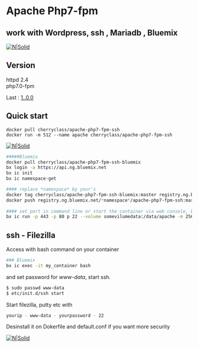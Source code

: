 # Apache Php7-fpm    
## work with Wordpress, ssh , Mariadb , Bluemix        

[![N|Solid](http://cherryclass.net/img/php7.jpg )](http://php.net)
   
## Version
httpd 2.4  
php7.0-fpm  

Last : [1..0.0](https://github.com/cherryclass/apache-php7-fpm-ssh/blob/master/release.md)  

  


## Quick start
      
```
docker pull cherryclass/apache-php7-fpm-ssh
docker run -m 512 --name apache cherryclass/apache-php7-fpm-ssh
```
[![N|Solid](http://cherryclass.net/img/bluemix.jpg )](https://console.ng.bluemix.net) 
``` sh
#####Bluemix
docker pull cherryclass/apache-php7-fpm-ssh-bluemix
bx login -a https://api.ng.bluemix.net
bx ic init
bx ic namespace-get   

#### replace *namespace* by your's
docker tag cherryclass/apache-php7-fpm-ssh-bluemix:master registry.ng.bluemix.net/*namespace*/apache-php7-fpm-ssh:master 
docker push registry.ng.bluemix.net/*namespace*/apache-php7-fpm-ssh:master
   
#### set port in command line or start the container via web console, EXPOSE not work in DOKERFILE.
bx ic run -p 443 -p 80 p 22 --volume somevilumedata:/data/apache -m 256 --name apache registry.ng.bluemix.net/mynamespace/apache-php7-ssh
```    


## ssh - Filezilla
Access with bash command on your container
``` sh
### Bluemix
bx ic exec -it my_container bash
```
and set password for *www-data*, start ssh.
```  sh
$ sudo passwd www-data  
$ etc/init.d/ssh start
```

Start filezilla, putty etc with 
```  sh
yourip - www-data - yourpassword - 22
```    
Desinstall it on Dokerfile and default.conf if you want more security

[![N|Solid](http://cherryclass.net/img/logocherry180.png )](http://cherryclass.net)
